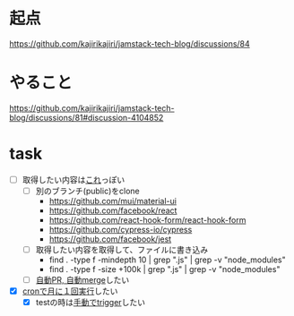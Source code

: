 # 起点
https://github.com/kajirikajiri/jamstack-tech-blog/discussions/84

# やること
https://github.com/kajirikajiri/jamstack-tech-blog/discussions/81#discussion-4104852

# task
- [ ] 取得したい内容は[これ](https://github.com/kajirikajiri/jamstack-tech-blog/discussions/81#discussion-4104852)っぽい
    - [ ] 別のブランチ(public)をclone
        - https://github.com/mui/material-ui
        - https://github.com/facebook/react
        - https://github.com/react-hook-form/react-hook-form
        - https://github.com/cypress-io/cypress
        - https://github.com/facebook/jest
    - [ ] 取得したい内容を取得して、ファイルに書き込み
        - find . -type f -mindepth 10 | grep ".js" | grep -v "node_modules"
        - find . -type f -size +100k | grep ".js" | grep -v "node_modules"
    - [ ] [自動PR, 自動merge](https://zenn.dev/tatsurom/articles/actions-auto-merge)したい
- [x] [cronで月に１回実行](http://engineer-memo.goodhead.work/pages/71)したい
    - [x] testの時は[手動でtrigger](https://docs.github.com/ja/actions/managing-workflow-runs/manually-running-a-workflow)したい